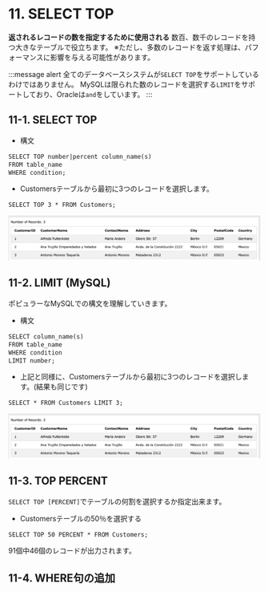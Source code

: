 # 11. SELECT TOP
**返されるレコードの数を指定するために使用される**
数百、数千のレコードを持つ大きなテーブルで役立ちます。
※ただし、多数のレコードを返す処理は、パフォーマンスに影響を与える可能性があります。

:::message alert
全てのデータベースシステムが`SELECT TOP`をサポートしているわけではありません。
MySQLは限られた数のレコードを選択する`LIMIT`をサポートしており、Oracleは`and`をしています。
:::

## 11-1. SELECT TOP
- 構文
```sql:
SELECT TOP number|percent column_name(s)
FROM table_name
WHERE condition;
```

- Customersテーブルから最初に3つのレコードを選択します。
```sql: SELECT TOP
SELECT TOP 3 * FROM Customers;
```
![](2022-08-23-15-13-37.png)


## 11-2. LIMIT (MySQL)
ポピュラーなMySQLでの構文を理解していきます。

- 構文
```sql:
SELECT column_name(s)
FROM table_name
WHERE condition
LIMIT number;
```

- 上記と同様に、Customersテーブルから最初に3つのレコードを選択します。(結果も同じです)
```sql: LIMIT
SELECT * FROM Customers LIMIT 3;
```
![](2022-08-23-15-13-37.png)

## 11-3. TOP PERCENT
`SELECT TOP [PERCENT]`でテーブルの何割を選択するか指定出来ます。

- Customersテーブルの50％を選択する
```sql: SELECT TOP
SELECT TOP 50 PERCENT * FROM Customers;
```
91個中46個のレコードが出力されます。

## 11-4. WHERE句の追加

